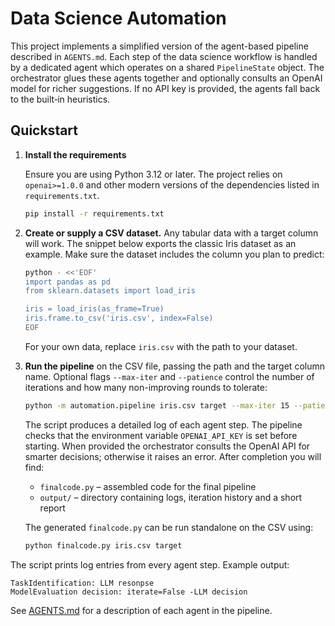 # Data Science Automation

This project implements a simplified version of the agent-based pipeline
described in `AGENTS.md`. Each step of the data science workflow is handled by a
dedicated agent which operates on a shared `PipelineState` object. The
orchestrator glues these agents together and optionally consults an OpenAI model
for richer suggestions. If no API key is provided, the agents fall back to the
built‑in heuristics.

## Quickstart

1. **Install the requirements**

   Ensure you are using Python 3.12 or later. The project relies on
   `openai>=1.0.0` and other modern versions of the dependencies listed in
   `requirements.txt`.

   ```bash
   pip install -r requirements.txt
   ```

2. **Create or supply a CSV dataset.**  Any tabular data with a target column will
   work.  The snippet below exports the classic Iris dataset as an example. Make
   sure the dataset includes the column you plan to predict:

   ```bash
   python - <<'EOF'
   import pandas as pd
   from sklearn.datasets import load_iris

   iris = load_iris(as_frame=True)
   iris.frame.to_csv('iris.csv', index=False)
   EOF
   ```

   For your own data, replace `iris.csv` with the path to your dataset.

3. **Run the pipeline** on the CSV file, passing the path and the target column
   name. Optional flags `--max-iter` and `--patience` control the number of
   iterations and how many non-improving rounds to tolerate:

   ```bash
   python -m automation.pipeline iris.csv target --max-iter 15 --patience 3
   ```

   The script produces a detailed log of each agent step. The pipeline checks
   that the environment variable `OPENAI_API_KEY` is set before starting.
   When provided the orchestrator consults the OpenAI API for smarter decisions;
   otherwise it raises an error. After completion you will find:

   - `finalcode.py` – assembled code for the final pipeline
   - `output/` – directory containing logs, iteration history and a short report

   The generated `finalcode.py` can be run standalone on the CSV using:

   ```bash
   python finalcode.py iris.csv target
   ```

The script prints log entries from every agent step.  Example output:

```
TaskIdentification: LLM resonpse
ModelEvaluation decision: iterate=False -LLM decision 
```

See [AGENTS.md](AGENTS.md) for a description of each agent in the pipeline.
